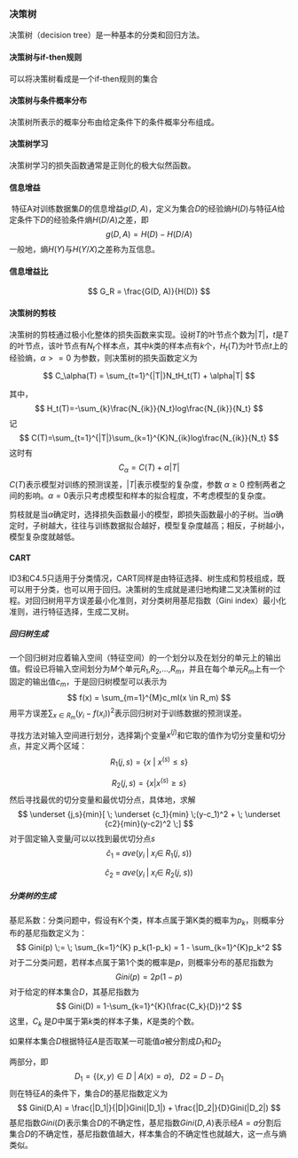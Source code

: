 ### 决策树

  决策树（decision tree）是一种基本的分类和回归方法。

#### 决策树与if-then规则

  可以将决策树看成是一个if-then规则的集合

#### 决策树与条件概率分布

  决策树所表示的概率分布由给定条件下的条件概率分布组成。

#### 决策树学习

  决策树学习的损失函数通常是正则化的极大似然函数。

#### 信息增益

​    特征A对训练数据集$D$的信息增益$g(D, A)$，定义为集合$D$的经验熵$H(D)$与特征$A$给定条件下$D$的经验条件熵$H(D/A)$之差，即
$$
g(D,A) = H(D) - H(D/A)
$$
 一般地，熵$H(Y)$与$H(Y/X)$之差称为互信息。

#### 信息增益比

$$
G_R = \frac{G(D, A)}{H(D)}
$$

#### 决策树的剪枝

  决策树的剪枝通过极小化整体的损失函数来实现。设树$T$的叶节点个数为$|T|$，$t$是$T$的叶节点，该叶节点有$N_t$个样本点，其中$k$类的样本点有$k$个，$H_t(T)$为叶节点$t$上的经验熵，$\alpha>=0$ 为参数，则决策树的损失函数定义为
  
$$
C_\alpha(T) = \sum_{t=1}^{|T|}N_tH_t(T) + \alpha|T|
$$

其中，
$$
H_t(T)=-\sum_{k}\frac{N_{ik}}{N_t}log\frac{N_{ik}}{N_t}
$$
记
$$
C(T)=\sum_{t=1}^{|T|}\sum_{k=1}^{K}N_{ik}log\frac{N_{ik}}{N_t}
$$
这时有
$$
C_\alpha=C(T) + \alpha|T|
$$
$C(T)$表示模型对训练的预测误差，$|T|$表示模型的复杂度，参数 $\alpha \geq 0$ 控制两者之间的影响。$\alpha=0$表示只考虑模型和样本的拟合程度，不考虑模型的复杂度。

  剪枝就是当$\alpha$确定时，选择损失函数最小的模型，即损失函数最小的子树。当$\alpha$确定时，子树越大，往往与训练数据拟合越好，模型复杂度越高；相反，子树越小，模型复杂度就越低。

#### CART

  ID3和C4.5只适用于分类情况，CART同样是由特征选择、树生成和剪枝组成，既可以用于分类，也可以用于回归。决策树的生成就是递归地构建二叉决策树的过程。对回归树用平方误差最小化准则，对分类树用基尼指数（Gini index）最小化准则，进行特征选择，生成二叉树。

##### 回归树生成

  一个回归树对应着输入空间（特征空间）的一个划分以及在划分的单元上的输出值。假设已将输入空间划分为$M$个单元$R_1$,$R_2$,...,$R_m$，并且在每个单元$R_m$上有一个固定的输出值$c_m$，于是回归树模型可以表示为
$$
f(x) = \sum_{m=1}^{M}c_mI(x \in R_m)
$$
  用平方误差$\sum_{x \in R_m}(y_i - f(x_i))^2$表示回归树对于训练数据的预测误差。

  寻找方法对输入空间进行划分，选择第j个变量$x^{(j)}$和它取的值作为切分变量和切分点，并定义两个区域：
$$
R_1(j,s)=\{x\ | \ x^{(s)} \leq s \}
$$

$$
R_2(j,s)=\{x|x^{(s)} \geq s\}
$$
然后寻找最优的切分变量和最优切分点，具体地，求解
$$
\underset {j,s}{min}[ \; \underset {c_1}{min} \;(y-c_1)^2 + \; \underset {c2}{min}(y-c2)^2 \;]
$$
对于固定输入变量$j$可以以找到最优切分点$s$
$$
\hat c_1 \; = \; ave(y_i\;|\;x_i \in \; R_1(j,\;s))
$$

$$
\hat c_2 \; = \; ave(y_i\;|\;x_i \in \; R_2(j,\;s))
$$

##### 分类树的生成

  基尼系数：分类问题中，假设有K个类，样本点属于第K类的概率为$p_k$，则概率分布的基尼指数定义为：
$$
Gini(p) \;= \; \sum_{k=1}^{K} p_k(1-p_k) = 1 - \sum_{k=1}^{K}p_k^2
$$
  对于二分类问题，若样本点属于第1个类的概率是$p$，则概率分布的基尼指数为
$$
Gini(p)=2p(1-p)
$$
  对于给定的样本集合$D$，其基尼指数为
$$
Gini(D) = 1-\sum_{k=1}^{K}(\frac{C_k}{D})^2
$$
  这里，$C_k$ 是$D$中属于第$k$类的样本子集，$K$是类的个数。

  如果样本集合$D$根据特征$A$是否取某一可能值$a$被分割成$D_1$和$D_2$

两部分，即
$$
D_1 = \{(x, y) \in D \;| \; A(x) = a\},\; \; \; D2=D -D_1
$$
  则在特征$A$的条件下，集合$D$的基尼指数定义为
$$
Gini(D,A) = \frac{|D_1|}{|D|}Gini(|D_1|) + \frac{|D_2|}{D}Gini(|D_2|)
$$
  基尼指数$Gini(D)$表示集合$D$的不确定性，基尼指数$Gini(D,A)$表示经$A=a$分割后集合$D$的不确定性，基尼指数值越大，样本集合的不确定性也就越大，这一点与熵类似。
